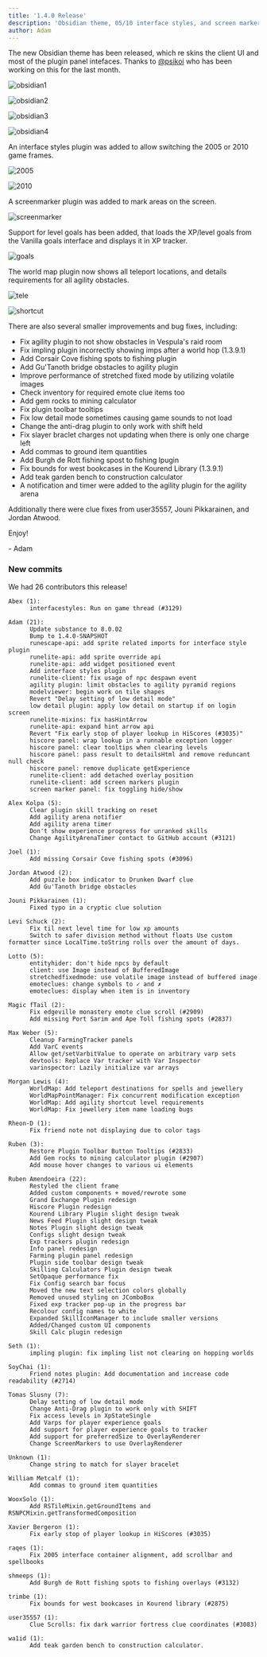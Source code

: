 ```yaml
---
title: '1.4.0 Release'
description: 'Obsidian theme, 05/10 interface styles, and screen markers'
author: Adam
---
```


The new Obsidian theme has been released, which re skins the client UI and most
of the plugin panel intefaces. Thanks to [@psikoi](https://github.com/psikoi)
who has been working on this for the last month.

![obsidian1](/img/blog/1.4.0-Release/obsidian1.png)

![obsidian2](/img/blog/1.4.0-Release/obsidian2.png)

![obsidian3](/img/blog/1.4.0-Release/obsidian3.png)

![obsidian4](/img/blog/1.4.0-Release/obsidian4.png)

An interface styles plugin was added to allow switching the 2005 or 2010 game
frames.

![2005](/img/blog/1.4.0-Release/2005.png)

![2010](/img/blog/1.4.0-Release/2010.png)

A screenmarker plugin was added to mark areas on the screen.

![screenmarker](/img/blog/1.4.0-Release/marker.png)

Support for level goals has been added, that loads the XP/level goals from the
Vanilla goals interface and displays it in XP tracker.

![goals](/img/blog/1.4.0-Release/goals.png)

The world map plugin now shows all teleport locations, and details requirements
for all agility obstacles.

![tele](/img/blog/1.4.0-Release/tele.png)

![shortcut](/img/blog/1.4.0-Release/shortcut.png)

There are also several smaller improvements and bug fixes, including:

* Fix agility plugin to not show obstacles in Vespula's raid room
* Fix impling plugin incorrectly showing imps after a world hop (1.3.9.1)
* Add Corsair Cove fishing spots to fishing plugin
* Add Gu'Tanoth bridge obstacles to agility plugin
* Improve performance of stretched fixed mode by utilizing volatile images
* Check inventory for required emote clue items too
* Add gem rocks to mining calculator
* Fix plugin toolbar tooltips
* Fix low detail mode sometimes causing game sounds to not load
* Change the anti-drag plugin to only work with shift held
* Fix slayer braclet charges not updating when there is only one charge left
* Add commas to ground item quantities
* Add Burgh de Rott fishing spost to fishing lpugin
* Fix bounds for west bookcases in the Kourend Library (1.3.9.1)
* Add teak garden bench to construction calculator
* A notification and timer were added to the agility plugin for the agility
arena

Additionally there were clue fixes from user35557, Jouni Pikkarainen, and Jordan
Atwood.

Enjoy!

\- Adam


### New commits

We had 26 contributors this release!

```
Abex (1):
      interfacestyles: Run on game thread (#3129)

Adam (21):
      Update substance to 8.0.02
      Bump to 1.4.0-SNAPSHOT
      runescape-api: add sprite related imports for interface style plugin
      runelite-api: add sprite override api
      runelite-api: add widget positioned event
      Add interface styles plugin
      runelite-client: fix usage of npc despawn event
      agility plugin: limit obstacles to agility pyramid regions
      modelviewer: begin work on tile shapes
      Revert "Delay setting of low detail mode"
      low detail plugin: apply low detail on startup if on login screen
      runelite-mixins: fix hasHintArrow
      runelite-api: expand hint arrow api
      Revert "Fix early stop of player lookup in HiScores (#3035)"
      hiscore panel: wrap lookup in a runnable exception logger
      hiscore panel: clear tooltips when clearing levels
      hiscore panel: pass result to detailsHtml and remove reduncant null check
      hiscore panel: remove duplicate getExperience
      runelite-client: add detached overlay position
      runelite-client: add screen markers plugin
      screen marker panel: fix toggling hide/show

Alex Kolpa (5):
      Clear plugin skill tracking on reset
      Add agility arena notifier
      Add agility arena timer
      Don't show experience progress for unranked skills
      Change AgilityArenaTimer contact to GitHub account (#3121)

Joel (1):
      Add missing Corsair Cove fishing spots (#3096)

Jordan Atwood (2):
      Add puzzle box indicator to Drunken Dwarf clue
      Add Gu'Tanoth bridge obstacles

Jouni Pikkarainen (1):
      Fixed typo in a cryptic clue solution

Levi Schuck (2):
      Fix til next level time for low xp amounts
      Switch to safer division method without floats Use custom formatter since LocalTime.toString rolls over the amount of days.

Lotto (5):
      entityhider: don't hide npcs by default
      client: use Image instead of BufferedImage
      stretchedfixedmode: use volatile image instead of buffered image
      emoteclues: change symbols to ✓ and ✗
      emoteclues: display when item is in inventory

Magic fTail (2):
      Fix edgeville monastery emote clue scroll (#2909)
      Add missing Port Sarim and Ape Toll fishing spots (#2837)

Max Weber (5):
      Cleanup FarmingTracker panels
      Add VarC events
      Allow get/setVarbitValue to operate on arbitrary varp sets
      devtools: Replace Var tracker with Var Inspector
      varinspector: Lazily initialize var arrays

Morgan Lewis (4):
      WorldMap: Add teleport destinations for spells and jewellery
      WorldMapPointManager: Fix concurrent modification exception
      WorldMap: Add agility shortcut level requirements
      WorldMap: Fix jewellery item name loading bugs

Rheon-D (1):
      Fix friend note not displaying due to color tags

Ruben (3):
      Restore Plugin Toolbar Button Tooltips (#2833)
      Add Gem rocks to mining calculator plugin (#2907)
      Add mouse hover changes to various ui elements

Ruben Amendoeira (22):
      Restyled the client frame
      Added custom components + moved/rewrote some
      Grand Exchange Plugin redesign
      Hiscore Plugin redesign
      Kourend Library Plugin slight design tweak
      News Feed Plugin slight design tweak
      Notes Plugin slight design tweak
      Configs slight design tweak
      Exp trackers plugin redesign
      Info panel redesign
      Farming plugin panel redesign
      Plugin side toolbar design tweak
      Skilling Calculators Plugin design tweak
      SetOpaque performance fix
      Fix Config search bar focus
      Moved the new text selection colors globally
      Removed unused styling on JComboBox
      Fixed exp tracker pop-up in the progress bar
      Recolour config names to white
      Expanded SkillIconManager to include smaller versions
      Added/Changed custom UI components
      Skill Calc plugin redesign

Seth (1):
      impling plugin: fix impling list not clearing on hopping worlds

SoyChai (1):
      Friend notes plugin: Add documentation and increase code readability (#2714)

Tomas Slusny (7):
      Delay setting of low detail mode
      Change Anti-Drag plugin to work only with SHIFT
      Fix access levels in XpStateSingle
      Add Varps for player experience goals
      Add support for player experience goals to tracker
      Add support for preferredSize to OverlayRenderer
      Change ScreenMarkers to use OverlayRenderer

Unknown (1):
      Change string to match for slayer bracelet

William Metcalf (1):
      Add commas to ground item quantities

WooxSolo (1):
      Add RSTileMixin.getGroundItems and RSNPCMixin.getTransformedComposition

Xavier Bergeron (1):
      Fix early stop of player lookup in HiScores (#3035)

raqes (1):
      Fix 2005 interface container alignment, add scrollbar and spellbooks

shmeeps (1):
      Add Burgh de Rott fishing spots to fishing overlays (#3132)

trimbe (1):
      Fix bounds for west bookcases in Kourend library (#2875)

user35557 (1):
      Clue Scrolls: fix dark warrior fortress clue coordinates (#3083)

wa1id (1):
      Add teak garden bench to construction calculator.
```

